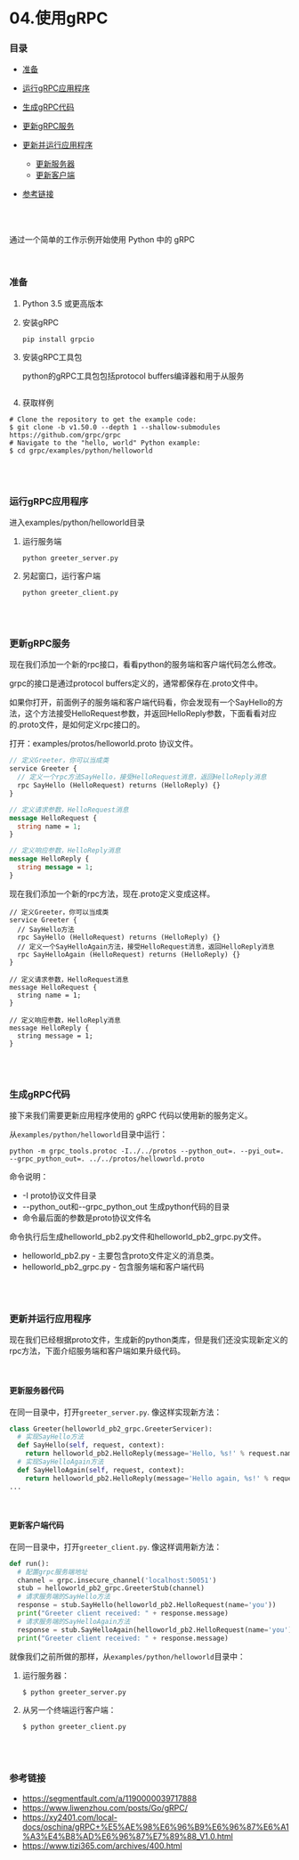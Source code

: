 # 04.使用gRPC

### 目录

- [准备](#准备)
- [运行gRPC应用程序](#运行gRPC应用程序)
- [生成gRPC代码](#生成gRPC代码)
- [更新gRPC服务](#更新gRPC服务)
- [更新并运行应用程序](#更新并运行应用程序)
  - [更新服务器](#更新服务器)
  - [更新客户端](#更新客户端)

- [参考链接](#参考链接)



</br></br>

通过一个简单的工作示例开始使用 Python 中的 gRPC

</br>

### 准备

1. Python 3.5 或更高版本

2. 安装gRPC

   ```
   pip install grpcio
   ```

3. 安装gRPC工具包

   python的gRPC工具包包括protocol buffers编译器和用于从服务

   ```
   
   ```

4. 获取样例

```
# Clone the repository to get the example code:
$ git clone -b v1.50.0 --depth 1 --shallow-submodules https://github.com/grpc/grpc
# Navigate to the "hello, world" Python example:
$ cd grpc/examples/python/helloworld
```



</br></br>

### 运行gRPC应用程序

进入examples/python/helloworld目录

1. 运行服务端

   ```
   python greeter_server.py
   ```

2. 另起窗口，运行客户端

   ```
   python greeter_client.py
   ```

   

</br></br>

### 更新gRPC服务

现在我们添加一个新的rpc接口，看看python的服务端和客户端代码怎么修改。

grpc的接口是通过protocol buffers定义的，通常都保存在.proto文件中。

如果你打开，前面例子的服务端和客户端代码看，你会发现有一个SayHello的方法，这个方法接受HelloRequest参数，并返回HelloReply参数，下面看看对应的.proto文件，是如何定义rpc接口的。

打开：examples/protos/helloworld.proto 协议文件。

```proto
// 定义Greeter，你可以当成类
service Greeter {
  // 定义一个rpc方法SayHello，接受HelloRequest消息，返回HelloReply消息
  rpc SayHello (HelloRequest) returns (HelloReply) {}
}

// 定义请求参数，HelloRequest消息
message HelloRequest {
  string name = 1;
}

// 定义响应参数，HelloReply消息
message HelloReply {
  string message = 1;
}
```

现在我们添加一个新的rpc方法，现在.proto定义变成这样。

```
// 定义Greeter，你可以当成类
service Greeter {
  // SayHello方法
  rpc SayHello (HelloRequest) returns (HelloReply) {}
  // 定义一个SayHelloAgain方法，接受HelloRequest消息，返回HelloReply消息
  rpc SayHelloAgain (HelloRequest) returns (HelloReply) {}
}

// 定义请求参数，HelloRequest消息
message HelloRequest {
  string name = 1;
}

// 定义响应参数，HelloReply消息
message HelloReply {
  string message = 1;
}
```

</br></br>



### 生成gRPC代码

接下来我们需要更新应用程序使用的 gRPC 代码以使用新的服务定义。

从`examples/python/helloworld`目录中运行：

```
python -m grpc_tools.protoc -I../../protos --python_out=. --pyi_out=. --grpc_python_out=. ../../protos/helloworld.proto
```

命令说明：

- -I proto协议文件目录
- --python_out和--grpc_python_out 生成python代码的目录
- 命令最后面的参数是proto协议文件名

命令执行后生成helloworld_pb2.py文件和helloworld_pb2_grpc.py文件。

- helloworld_pb2.py - 主要包含proto文件定义的消息类。
- helloworld_pb2_grpc.py - 包含服务端和客户端代码



</br></br>

### 更新并运行应用程序

现在我们已经根据proto文件，生成新的python类库，但是我们还没实现新定义的rpc方法，下面介绍服务端和客户端如果升级代码。

</br>

#### 更新服务器代码

在同一目录中，打开`greeter_server.py`. 像这样实现新方法：

```python
class Greeter(helloworld_pb2_grpc.GreeterServicer):
  # 实现SayHello方法
  def SayHello(self, request, context):
    return helloworld_pb2.HelloReply(message='Hello, %s!' % request.name)
  # 实现SayHelloAgain方法
  def SayHelloAgain(self, request, context):
    return helloworld_pb2.HelloReply(message='Hello again, %s!' % request.name)
...
```

</br>

#### 更新客户端代码

在同一目录中，打开`greeter_client.py`. 像这样调用新方法：

```python
def run():
  # 配置grpc服务端地址
  channel = grpc.insecure_channel('localhost:50051')
  stub = helloworld_pb2_grpc.GreeterStub(channel)
  # 请求服务端的SayHello方法
  response = stub.SayHello(helloworld_pb2.HelloRequest(name='you'))
  print("Greeter client received: " + response.message)
  # 请求服务端的SayHelloAgain方法
  response = stub.SayHelloAgain(helloworld_pb2.HelloRequest(name='you'))
  print("Greeter client received: " + response.message)
```

就像我们之前所做的那样，从`examples/python/helloworld`目录中：

1. 运行服务器：

   ```sh
   $ python greeter_server.py
   ```

2. 从另一个终端运行客户端：

   ```sh
   $ python greeter_client.py
   ```





</br></br>

### 参考链接

- https://segmentfault.com/a/1190000039717888
- https://www.liwenzhou.com/posts/Go/gRPC/
- https://xy2401.com/local-docs/oschina/gRPC+%E5%AE%98%E6%96%B9%E6%96%87%E6%A1%A3%E4%B8%AD%E6%96%87%E7%89%88_V1.0.html
- https://www.tizi365.com/archives/400.html